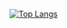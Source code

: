 [![Top Langs](https://github-readme-stats.vercel.app/api/top-langs/?username=rdjanuar)](https://github.com/anuraghazra/github-readme-stats)
